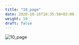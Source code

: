 ```yaml
---
title: "10_page"
date: 2020-10-16T10:35:58+03:00
weight: 10
draft: false
---
```


 ![10_page](/images/prerequisite/10_page.png)
